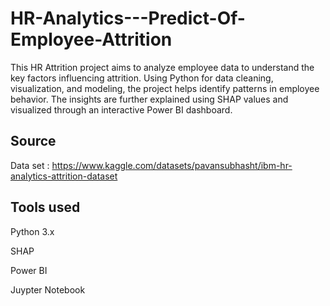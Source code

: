 # HR-Analytics---Predict-Of-Employee-Attrition
This HR Attrition project aims to analyze employee data to understand the key factors influencing attrition. Using Python for data cleaning, visualization, and modeling, the project helps identify patterns in employee behavior. The insights are further explained using SHAP values and visualized through an interactive Power BI dashboard.

## Source 
Data set : https://www.kaggle.com/datasets/pavansubhasht/ibm-hr-analytics-attrition-dataset

## Tools used 
Python 3.x

SHAP

Power BI

Juypter Notebook




